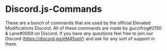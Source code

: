 # Discord.js-Commands

These are a bunch of commands that are used by the official Elevated Modifications Discord. All of these commands are made by guccifrog#2150 & Lane#0069 on Discord. If you have any questions feel free to join our Discord (https://discord.gg/eM45vpV) and ask for any sort of support in there.
